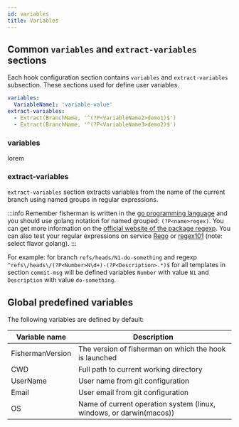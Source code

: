 ```yaml
---
id: variables
title: Variables
---
```


## Common `variables` and `extract-variables` sections

Each hook configuration section contains `variables` and `extract-variables` subsection. These sections used for define user variables.

```yaml
variables:
  VariableName1: 'variable-value'
extract-variables:
  - Extract(BranchName, '^(?P<VariableName2>demo1)$')
  - Extract(BranchName, '^(?P<VariableName3>demo2)$')
```

### variables

lorem

### extract-variables

`extract-variables` section extracts variables from the name of the current branch using named groups in regular expressions.

:::info
Remember fisherman is written in the [go programming language](https://golang.org) and you should use golang notation for named grouped: `(?P<name>regex)`. You can get more information on the [official website of the package regexp](https://golang.org/pkg/regexp/).
You can also test your regular expressions on service [Rego](https://regoio.herokuapp.com/) or [regex101](https://regex101.com/) (note: select flavor golang).
:::

For example: for branch `refs/heads/N1-do-something` and regexp `^refs\/heads\/(?P<Number>N\d+)-(?P<Description>.*)$` for all templates in section `commit-msg` will be defined variables `Number` with value `N1` and `Description` with value `do-something`.

## Global predefined variables

The following variables are defined by default:

| Variable name    | Description                                                         |
|------------------|---------------------------------------------------------------------|
| FishermanVersion | The version of fisherman on which the hook is launched              |
| CWD              | Full path to current working directory                              |
| UserName         | User name from git configuration                                    |
| Email            | User email from git configuration                                   |
| OS               | Name of current operation system (linux, windows, or darwin(macos)) |

